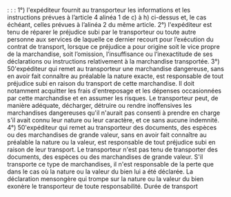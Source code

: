 :
:
:
1°) l'expéditeur fournit au transporteur les informations et les instructions prévues à l’article 4 alinéa 1 de c) à h)
ci-dessus et, le cas échéant, celles prévues à l’alinéa 2 du même article.
2°) l'expéditeur est tenu de réparer le préjudice subi par le transporteur ou toute autre personne aux services de
laquelle ce dernier recourt pour l’exécution du contrat de transport, lorsque ce préjudice a pour origine soit le vice
propre de la marchandise, soit l’omission, l’insuffisance ou l’inexactitude de ses déclarations ou instructions
relativement à la marchandise transportée.
3°) 50'expéditeur qui remet au transporteur une marchandise dangereuse, sans en avoir fait connaître au préalable
la nature exacte, est responsable de tout préjudice subi en raison du transport de cette marchandise. Il doit
notamment acquitter les frais d'entreposage et les dépenses occasionnées par cette marchandise et en assumer
les risques. Le transporteur peut, de manière adéquate, décharger, détruire ou rendre inoffensives les
marchandises dangereuses qu'il n'aurait pas consenti à prendre en charge s'il avait connu leur nature ou leur
caractère, et ce sans aucune indemnité.
4°) 50'expéditeur qui remet au transporteur des documents, des espèces ou des marchandises de grande valeur,
sans en avoir fait connaître au préalable la nature ou la valeur, est responsable de tout préjudice subi en raison de
leur transport. Le transporteur n'est pas tenu de transporter des documents, des espèces ou des marchandises de
grande valeur. S'il transporte ce type de marchandises, il n'est responsable de la perte que dans le cas où la
nature ou la valeur du bien lui a été déclarée. La déclaration mensongère qui trompe sur la nature ou la valeur du
bien exonère le transporteur de toute responsabilité.
Durée de transport
